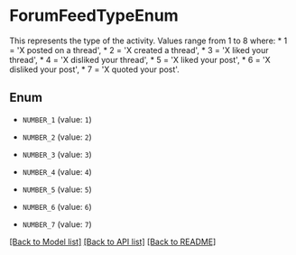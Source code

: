 # ForumFeedTypeEnum

This represents the type of the activity. Values range from 1 to 8 where:  *                    1 = 'X posted on a thread',  *                    2 = 'X created a thread',  *                    3 = 'X liked your thread',  *                    4 = 'X disliked your thread',  *                    5 = 'X liked your post',  *                    6 = 'X disliked your post',  *                    7 = 'X quoted your post'.

## Enum

* `NUMBER_1` (value: `1`)

* `NUMBER_2` (value: `2`)

* `NUMBER_3` (value: `3`)

* `NUMBER_4` (value: `4`)

* `NUMBER_5` (value: `5`)

* `NUMBER_6` (value: `6`)

* `NUMBER_7` (value: `7`)

[[Back to Model list]](../README.md#documentation-for-models) [[Back to API list]](../README.md#documentation-for-api-endpoints) [[Back to README]](../README.md)



